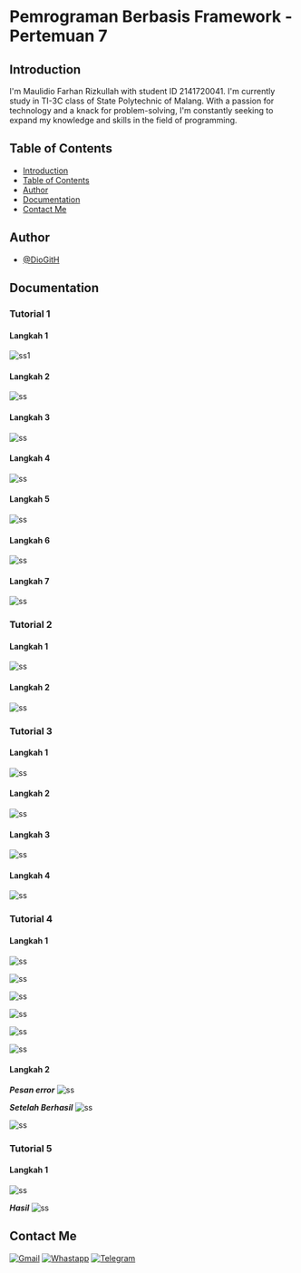 # Pemrograman Berbasis Framework - Pertemuan 7

## Introduction

I'm Maulidio Farhan Rizkullah with student ID 2141720041. I'm currently study in TI-3C class of State Polytechnic of Malang. With a passion for technology and a knack for problem-solving, I'm constantly seeking to expand my knowledge and skills in the field of programming.

## Table of Contents

- [Introduction](#introduction)
- [Table of Contents](#table-of-contents)
- [Author](#author)
- [Documentation](#documentation)
- [Contact Me](#contact-me)

## Author

- [@DioGitH](https://www.github.com/DioGitH)

## Documentation

### Tutorial 1

#### Langkah 1
![ss1](docs/img/p1ss1.png)

#### Langkah 2
![ss](docs/img/p1ss2.png)

#### Langkah 3
![ss](docs/img/p1ss3.png)

#### Langkah 4
![ss](docs/img/p1ss4.png)

#### Langkah 5
![ss](docs/img/p1ss5.png)

#### Langkah 6
![ss](docs/img/p1ss6.png)

#### Langkah 7
![ss](docs/img/p1ss7.png)

### Tutorial 2

#### Langkah 1
![ss](docs/img/p2ss1.png)

#### Langkah 2
![ss](docs/img/p2ss2.png)

### Tutorial 3

#### Langkah 1
![ss](docs/img/p3ss1.png)

#### Langkah 2
![ss](docs/img/p3ss2.png)

#### Langkah 3
![ss](docs/img/p3ss3.png)

#### Langkah 4
![ss](docs/img/p3ss4.png)

### Tutorial 4

#### Langkah 1
![ss](docs/img/p4ss11.png)

![ss](docs/img/p4ss12.png)

![ss](docs/img/p4ss13.png)

![ss](docs/img/p4ss14.png)

![ss](docs/img/p4ss15.png)

![ss](docs/img/p4ss16.png)

#### Langkah 2

***Pesan error***
![ss](docs/img/p4ss2.png)

***Setelah Berhasil***
![ss](docs/img/p4ss3.png)

![ss](docs/img/p4ss4.png)

### Tutorial 5

#### Langkah 1
![ss](docs/img/p5ss1.png)

***Hasil***
![ss](docs/img/p5ss2.png)




## Contact Me

[![Gmail](https://img.shields.io/badge/Gmail-D14836?style=for-the-badge&logo=gmail&logoColor=white)](https://mail.google.com/mail/u/0/?view=cm&tf=1&fs=1&to=maulidiobisnis16@gmail.com)
[![Whastapp](https://img.shields.io/badge/WhatsApp-25D366?style=for-the-badge&logo=whatsapp&logoColor=white)](https://api.whatsapp.com/send/?phone=6285289589391&text&type=phone_number&app_absent=0)
[![Telegram](https://img.shields.io/badge/Telegram-2CA5E0?style=for-the-badge&logo=telegram&logoColor=white)](https://t.me/Maulidio16)





